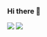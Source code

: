 ### Hi there 👋

<!--
**HoBaeBang/HoBaeBang** is a ✨ _special_ ✨ repository because its `README.md` (this file) appears on your GitHub profile.

Here are some ideas to get you started:

- 🔭 I’m currently working on ...
- 🌱 I’m currently learning ...
- 👯 I’m looking to collaborate on ...
- 🤔 I’m looking for help with ...
- 💬 Ask me about ...
- 📫 How to reach me: ...
- 😄 Pronouns: ...
- ⚡ Fun fact: ...
-->
<img src="https://img.shields.io/badge/Spring-6DB33F?style=plastic&logo=Spring&logoColor=white"/> <img src="https://img.shields.io/badge/Spring Boot-6DB33F?style=plastic&logo=Spring Boot&logoColor=white"/>

